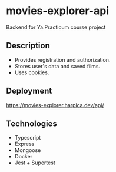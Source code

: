 # movies-explorer-api

Backend for Ya.Practicum course project

## Description

- Provides registration and authorization.
- Stores user's data and saved films.
- Uses cookies.

## Deployment

https://movies-explorer.harpica.dev/api/

## Technologies

- Typescript
- Express
- Mongoose
- Docker
- Jest + Supertest
